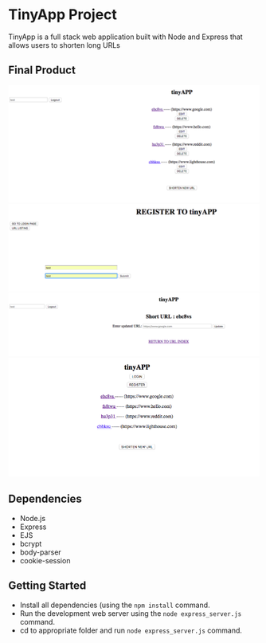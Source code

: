 # TinyApp Project

TinyApp is a full stack web application built with Node and Express that allows users to shorten long URLs

## Final Product

!["Screenshot of URLs page. User logged on"](https://github.com/carlocadiz/tinyApp-project/blob/master/docs/main%20:urls%20no%20login.png)
!["Screenshot of registration page."](https://github.com/carlocadiz/tinyApp-project/blob/master/docs/register%20page%20.png)
!["Screenshot of single URL and update screen"](https://github.com/carlocadiz/tinyApp-project/blob/master/docs/new%20url%20and%20update%20screen.png)
!["Screenshot of URLs page. No user loggedon"](https://github.com/carlocadiz/tinyApp-project/blob/master/docs/main%20URL%20no%20login.png)


## Dependencies

- Node.js
- Express
- EJS
- bcrypt
- body-parser
- cookie-session

## Getting Started

- Install all dependencies (using the `npm install` command.
- Run the development web server using the `node express_server.js` command.
- cd to appropriate folder and run `node express_server.js` command.